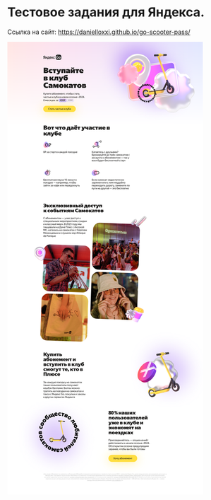 # Тестовое задания для Яндекса.

Ссылка на сайт: https://danielloxxi.github.io/go-scooter-pass/

<img src="./images/project__image.png" alt="Фото проекта">